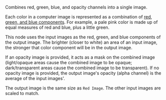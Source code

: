 Combines red, green, blue, and opacity channels into a single image.

Each color in a computer image is represented as a combination of [red, green, and blue components](https://en.wikipedia.org/wiki/RGB_color_model). For example, a pale pink color is made up of equal measures of red and blue, plus a little green.

This node uses the input images as the red, green, and blue components of the output image.  The brighter (closer to white) an area of an input image, the stronger that color component will be in the output image.

If an opacity image is provided, it acts as a mask on the combined image (light/opaque areas cause the combined image to be opaque; dark/transparent areas cause the combined image to be transparent).  If no opacity image is provided, the output image's opacity (alpha channel) is the average of the input images'.

The output image is the same size as `Red Image`. The other input images are scaled to match.
